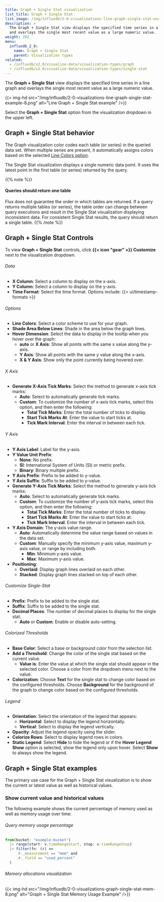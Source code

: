 ```yaml
---
title: Graph + Single Stat visualization
list_title: Graph + Single Stat
list_image: /img/influxdb/2-0-visualizations-line-graph-single-stat-example.png
description: >
  The Graph + Single Stat view displays the specified time series in a line graph
  and overlays the single most recent value as a large numeric value.
weight: 202
menu:
  influxdb_2_0:
    name: Graph + Single Stat
    parent: Visualization types
related:
  - /influxdb/v2.0/visualize-data/visualization-types/graph
  - /influxdb/v2.0/visualize-data/visualization-types/single-stat
---
```


The **Graph + Single Stat** view displays the specified time series in a line graph
and overlays the single most recent value as a large numeric value.

{{< img-hd src="/img/influxdb/2-0-visualizations-line-graph-single-stat-example-8.png" alt="Line Graph + Single Stat example" />}}

Select the **Graph + Single Stat** option from the visualization dropdown in the upper left.

## Graph + Single Stat behavior
The Graph visualization color codes each table (or series) in the queried data set.
When multiple series are present, it automatically assigns colors based on the selected [Line Colors option](#options).

The Single Stat visualization displays a single numeric data point.
It uses the latest point in the first table (or series) returned by the query.

{{% note %}}
#### Queries should return one table
Flux does not guarantee the order in which tables are returned.
If a query returns multiple tables (or series), the table order can change between query executions
and result in the Single Stat visualization displaying inconsistent data.
For consistent Single Stat results, the query should return a single table.
{{% /note %}}

## Graph + Single Stat Controls
To view **Graph + Single Stat** controls, click **{{< icon "gear" >}} Customize** next to
the visualization dropdown.

###### Data
- **X Column**: Select a column to display on the x-axis.
- **Y Column**: Select a column to display on the y-axis.
- **Time Format**: Select the time format. Options include:
    {{< ui/timestamp-formats >}}

###### Options
- **Line Colors**: Select a color scheme to use for your graph.
- **Shade Area Below Lines**: Shade in the area below the graph lines.
- **Hover Dimension**: Select the data to display in the tooltip when you hover over the graph:
  - **auto** or **X Axis**: Show all points with the same x value along the y-axis.
  - **Y Axis**: Show all points with the same y value along the x-axis.
  - **X & Y Axis**: Show only the point currently being hovered over.

###### X Axis
- **Generate X-Axis Tick Marks**: Select the method to generate x-axis tick marks:
  - **Auto**: Select to automatically generate tick marks.
  - **Custom**: To customize the number of x-axis tick marks, select this option, and then enter the following:
    - **Total Tick Marks**: Enter the total number of ticks to display.
    - **Start Tick Marks At**: Enter the value to start ticks at.
    - **Tick Mark Interval**: Enter the interval in between each tick.

###### Y Axis
- **Y Axis Label**: Label for the y-axis.
- **Y Value Unit Prefix**:
  - **None**: No prefix.
  - **SI**: International System of Units (SI) or metric prefix.
  - **Binary**: Binary multiple prefix.
- **Y Axis Prefix**: Prefix to be added to y-value.
- **Y Axis Suffix**: Suffix to be added to y-value.
- **Generate Y-Axis Tick Marks**: Select the method to generate y-axis tick marks:
  - **Auto**: Select to automatically generate tick marks.
  - **Custom**: To customize the number of y-axis tick marks, select this option, and then enter  the following:
    - **Total Tick Marks**: Enter the total number of ticks to display.
    - **Start Tick Marks At**: Enter the value to start ticks at.
    - **Tick Mark Interval**: Enter the interval in between each tick.
- **Y Axis Domain**: The y-axis value range.
  - **Auto**: Automatically determine the value range based on values in the data set.
  - **Custom**: Manually specify the minimum y-axis value, maximum y-axis value, or range by including both.
      - **Min**: Minimum y-axis value.
      - **Max**: Maximum y-axis value.
- **Positioning**:
  - **Overlaid**: Display graph lines overlaid on each other.
  - **Stacked**: Display graph lines stacked on top of each other.

###### Customize Single-Stat  
- **Prefix**: Prefix to be added to the single stat.
- **Suffix**: Suffix to be added to the single stat.
- **Decimal Places**: The number of decimal places to display for the single stat.
  - **Auto** or **Custom**: Enable or disable auto-setting.

###### Colorized Thresholds
- **Base Color**: Select a base or background color from the selection list.
- **Add a Threshold**: Change the color of the single stat based on the current value.
  - **Value is**: Enter the value at which the single stat should appear in the selected color.
    Choose a color from the dropdown menu next to the value.
- **Colorization**: Choose **Text** for the single stat to change color based on the configured thresholds.
  Choose **Background** for the background of the graph to change color based on the configured thresholds.

###### Legend
- **Orientation**: Select the orientation of the legend that appears:
  - **Horizontal**: Select to display the legend horizontally.
  - **Vertical**: Select to display the legend vertically.
- **Opacity**: Adjust the legend opacity using the slider.
- **Colorize Rows**: Select to display legend rows in colors.
- **Static Legend**: Select **Hide** to hide the legend or if the **Hover Legend Show** option is selected, show the legend only upon hover. Select **Show** to always show the legend.


## Graph + Single Stat examples
The primary use case for the Graph + Single Stat visualization is to show the current or latest
value as well as historical values.

### Show current value and historical values
The following example shows the current percentage of memory used as well as memory usage over time:

###### Query memory usage percentage
```js
from(bucket: "example-bucket")
  |> range(start: v.timeRangeStart, stop: v.timeRangeStop)
  |> filter(fn: (r) =>
      r._measurement == "mem" and
      r._field == "used_percent"
  )
```
###### Memory allocations visualization
{{< img-hd src="/img/influxdb/2-0-visualizations-graph-single-stat-mem-8.png" alt="Graph + Single Stat Memory Usage Example" />}}
